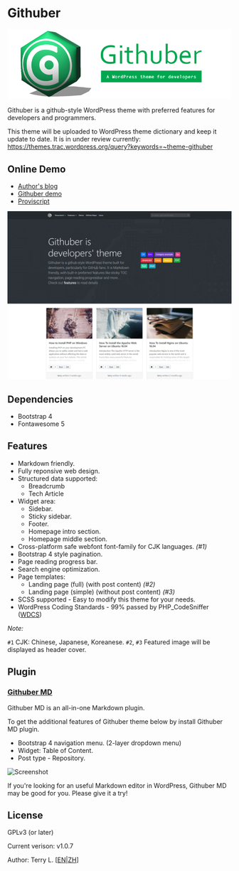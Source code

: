 # Githuber

![Screenshot](./assets/images/logo_githuber_banner.png)

Githuber is a github-style WordPress theme with preferred features for developers and programmers.

This theme will be uploaded to WordPress theme dictionary and keep it update to date.
It is in under review currently: https://themes.trac.wordpress.org/query?keywords=~theme-githuber

## Online Demo
- [Author's blog](https://terryl.in/) 
- [Githuber demo](https://terryl.in/githuber/) 
- [Proviscript](https://proviscript.sh/) 

![Screenshot](./screenshot.png)

## Dependencies

- Bootstrap 4
- Fontawesome 5

## Features

- Markdown friendly.
- Fully reponsive web design.
- Structured data supported:
  - Breadcrumb
  - Tech Article
- Widget area:
  - Sidebar. 
  - Sticky sidebar.
  - Footer.
  - Homepage intro section.
  - Homepage middle section.
- Cross-platform safe webfont font-family for CJK languages. *(#1)*
- Bootstrap 4 style pagination.
- Page reading progress bar.
- Search engine optimization.
- Page templates:
  - Landing page (full) (with post content) *(#2)*
  - Landing page (simple) (without post content) *(#3)*
- SCSS supported - Easy to modify this theme for your needs.
- WordPress Coding Standards - 99% passed by PHP_CodeSniffer ([WDCS](https://github.com/WordPress-Coding-Standards/WordPress-Coding-Standards))

*Note:*

`#1` CJK: Chinese, Japanese, Koreanese.
`#2`, `#3` Featured image will be displayed as header cover.


## Plugin

### [Githuber MD](https://github.com/terrylinooo/githuber-md)

Githuber MD is an all-in-one Markdown plugin.

To get the additional features of Githuber theme below by install Githuber MD plugin.
- Bootstrap 4 navigation menu. (2-layer dropdown menu)
- Widget: Table of Content.
- Post type - Repository.

![Screenshot](https://i.imgur.com/3O854Jm.png)

If you're looking for an useful Markdown editor in WordPress, Githuber MD may be good for you. Please give it a try!

## License

GPLv3 (or later)

Current verison: v1.0.7

Author: Terry L. [[EN](https://terryl.in/)|[ZH](https://terryl.in/zh/)]



